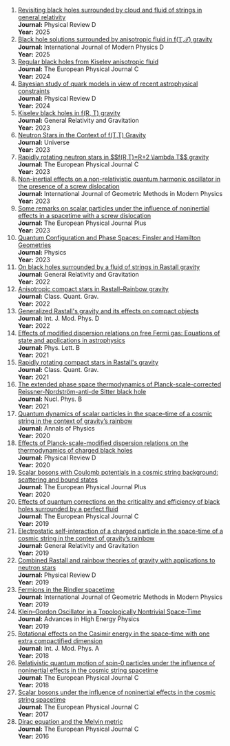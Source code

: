<ol>
  <li><a href="https://doi.org/10.1103/PhysRevD.111.064032" target="_blank">Revisiting black holes surrounded by cloud and fluid of strings in general relativity</a><br>
      <strong>Journal:</strong> Physical Review D<br>
      <strong>Year:</strong> 2025
  </li>
  <li><a href="https://doi.org/10.1142/S0218271824500718" target="_blank">Black hole solutions surrounded by anisotropic fluid in f(𝕋,𝒯) gravity</a><br>
      <strong>Journal:</strong> International Journal of Modern Physics D<br>
      <strong>Year:</strong> 2025
  </li>
  <li><a href="https://doi.org/10.1140/epjc/s10052-024-13664-y" target="_blank">Regular black holes from Kiselev anisotropic fluid</a><br>
      <strong>Journal:</strong> The European Physical Journal C<br>
      <strong>Year:</strong> 2024
  </li>
  <li><a href="https://doi.org/10.1103/PhysRevD.109.043054" target="_blank">Bayesian study of quark models in view of recent astrophysical constraints</a><br>
      <strong>Journal:</strong> Physical Review D<br>
      <strong>Year:</strong> 2024
  </li>
  <li><a href="https://doi.org/10.1007/s10714-023-03138-z" target="_blank">Kiselev black holes in f(R, T) gravity</a><br>
      <strong>Journal:</strong> General Relativity and Gravitation<br>
      <strong>Year:</strong> 2023
  </li>
  <li><a href="https://doi.org/10.3390/universe9060260" target="_blank">Neutron Stars in the Context of f(T,T) Gravity</a><br>
      <strong>Journal:</strong> Universe<br>
      <strong>Year:</strong> 2023
  </li>
  <li><a href="https://doi.org/10.1140/epjc/s10052-023-11466-2" target="_blank">Rapidly rotating neutron stars in $$f(R,T)=R+2 \lambda T$$ gravity</a><br>
      <strong>Journal:</strong> The European Physical Journal C<br>
      <strong>Year:</strong> 2023
  </li>
  <li><a href="https://doi.org/10.1142/S0219887823500676" target="_blank">Non-inertial effects on a non-relativistic quantum harmonic oscillator in the presence of a screw dislocation</a><br>
      <strong>Journal:</strong> International Journal of Geometric Methods in Modern Physics<br>
      <strong>Year:</strong> 2023
  </li>
  <li><a href="https://doi.org/10.1140/epjp/s13360-023-03783-y" target="_blank">Some remarks on scalar particles under the influence of noninertial effects in a spacetime with a screw dislocation</a><br>
      <strong>Journal:</strong> The European Physical Journal Plus<br>
      <strong>Year:</strong> 2023
  </li>
  <li><a href="https://doi.org/10.3390/physics5010008" target="_blank">Quantum Configuration and Phase Spaces: Finsler and Hamilton Geometries</a><br>
      <strong>Journal:</strong> Physics<br>
      <strong>Year:</strong> 2023
  </li>
  <li><a href="https://doi.org/10.1007/s10714-022-02993-6" target="_blank">On black holes surrounded by a fluid of strings in Rastall gravity</a><br>
      <strong>Journal:</strong> General Relativity and Gravitation<br>
      <strong>Year:</strong> 2022
  </li>
  <li><a href="https://doi.org/10.1088/1361-6382/ac5a13" target="_blank">Anisotropic compact stars in Rastall–Rainbow gravity</a><br>
      <strong>Journal:</strong> Class. Quant. Grav.<br>
      <strong>Year:</strong> 2022
  </li>
  <li><a href="https://doi.org/10.1142/S0218271822500237" target="_blank">Generalized Rastall's gravity and its effects on compact objects</a><br>
      <strong>Journal:</strong> Int. J. Mod. Phys. D<br>
      <strong>Year:</strong> 2022
  </li>
  <li><a href="https://doi.org/10.1016/j.physletb.2021.136684" target="_blank">Effects of modified dispersion relations on free Fermi gas: Equations of state and applications in astrophysics</a><br>
      <strong>Journal:</strong> Phys. Lett. B<br>
      <strong>Year:</strong> 2021
  </li>
  <li><a href="https://doi.org/10.1088/1361-6382/ac129d" target="_blank">Rapidly rotating compact stars in Rastall's gravity</a><br>
      <strong>Journal:</strong> Class. Quant. Grav.<br>
      <strong>Year:</strong> 2021
  </li>
  <li><a href="https://doi.org/10.1016/j.nuclphysb.2021.115568" target="_blank">The extended phase space thermodynamics of Planck-scale-corrected Reissner-Nordström-anti-de Sitter black hole</a><br>
      <strong>Journal:</strong> Nucl. Phys. B<br>
      <strong>Year:</strong> 2021
  </li>
  <li><a href="https://doi.org/10.1016/j.aop.2020.168276" target="_blank">Quantum dynamics of scalar particles in the space–time of a cosmic string in the context of gravity’s rainbow</a><br>
      <strong>Journal:</strong> Annals of Physics<br>
      <strong>Year:</strong> 2020
  </li>
  <li><a href="https://doi.org/10.1103/physrevd.101.084004" target="_blank">Effects of Planck-scale-modified dispersion relations on the thermodynamics of charged black holes</a><br>
      <strong>Journal:</strong> Physical Review D<br>
      <strong>Year:</strong> 2020
  </li>
  <li><a href="https://doi.org/10.1140/epjp/s13360-019-00062-7" target="_blank">Scalar bosons with Coulomb potentials in a cosmic string background: scattering and bound states</a><br>
      <strong>Journal:</strong> The European Physical Journal Plus<br>
      <strong>Year:</strong> 2020
  </li>
  <li><a href="https://doi.org/10.1140/epjc/s10052-019-7482-0" target="_blank">Effects of quantum corrections on the criticality and efficiency of black holes surrounded by a perfect fluid</a><br>
      <strong>Journal:</strong> The European Physical Journal C<br>
      <strong>Year:</strong> 2019
  </li>
  <li><a href="https://doi.org/10.1007/s10714-019-2633-z" target="_blank">Electrostatic self-interaction of a charged particle in the space-time of a cosmic string in the context of gravity’s rainbow</a><br>
      <strong>Journal:</strong> General Relativity and Gravitation<br>
      <strong>Year:</strong> 2019
  </li>
  <li><a href="https://doi.org/10.1103/physrevd.100.024043" target="_blank">Combined Rastall and rainbow theories of gravity with applications to neutron stars</a><br>
      <strong>Journal:</strong> Physical Review D<br>
      <strong>Year:</strong> 2019
  </li>
  <li><a href="https://doi.org/10.1142/s0219887819501408" target="_blank">Fermions in the Rindler spacetime</a><br>
      <strong>Journal:</strong> International Journal of Geometric Methods in Modern Physics<br>
      <strong>Year:</strong> 2019
  </li>
  <li><a href="https://doi.org/10.1155/2019/2729352" target="_blank">Klein–Gordon Oscillator in a Topologically Nontrivial Space-Time</a><br>
      <strong>Journal:</strong> Advances in High Energy Physics<br>
      <strong>Year:</strong> 2019
  </li>
  <li><a href="#" target="_blank">Rotational effects on the Casimir energy in the space–time with one extra compactified dimension</a><br>
      <strong>Journal:</strong> Int. J. Mod. Phys. A<br>
      <strong>Year:</strong> 2018
  </li>
  <li><a href="https://doi.org/10.1140/epjc/s10052-017-5476-3" target="_blank">Relativistic quantum motion of spin-0 particles under the influence of noninertial effects in the cosmic string spacetime</a><br>
      <strong>Journal:</strong> The European Physical Journal C<br>
      <strong>Year:</strong> 2018
  </li>
  <li><a href="https://doi.org/10.1140/epjc/s10052-017-4732-x" target="_blank">Scalar bosons under the influence of noninertial effects in the cosmic
	string spacetime</a><br>
      <strong>Journal:</strong> The European Physical Journal C<br>
      <strong>Year:</strong> 2017
  </li>
  <li><a href="https://doi.org/10.1140/epjc/s10052-016-4409-x" target="_blank">Dirac equation and the Melvin metric</a><br>
      <strong>Journal:</strong> The European Physical Journal C<br>
      <strong>Year:</strong> 2016
  </li>
</ol>